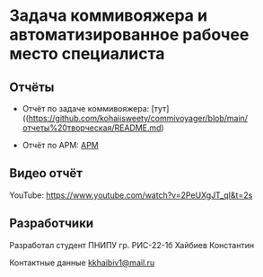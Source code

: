 # Задача коммивояжера и автоматизированное рабочее место специалиста
## Отчёты


- Отчёт по задаче коммивояжера: [тут]((https://github.com/kohaiisweety/commivoyager/blob/main/отчеты%20творческая/README.md)


- Отчёт по АРМ: [АРМ](https://github.com/kohaiisweety/commivoyager/blob/main/отчеты%20творческая/README1.md)

## Видео отчёт
YouTube: https://www.youtube.com/watch?v=2PeUXgJT_qI&t=2s
## Разработчики 
Разработал студент ПНИПУ гр. РИС-22-1б Хайбиев Константин

Контактные данные kkhaibiv1@mail.ru
